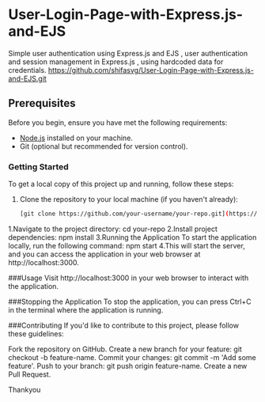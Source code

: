 # User-Login-Page-with-Express.js-and-EJS
Simple user authentication using Express.js and EJS , user authentication and session management in Express.js , using hardcoded data for credentials.
https://github.com/shifasvg/User-Login-Page-with-Express.js-and-EJS.git

## Prerequisites

Before you begin, ensure you have met the following requirements:

- [Node.js](https://nodejs.org/) installed on your machine.
- Git (optional but recommended for version control).

### Getting Started

To get a local copy of this project up and running, follow these steps:

1. Clone the repository to your local machine (if you haven't already):

   ```bash
   [git clone https://github.com/your-username/your-repo.git](https://github.com/shifasvg/User-Login-Page-with-Express.js-and-EJS.git)https://github.com/shifasvg/User-Login-Page-with-Express.js-and-EJS.git

1.Navigate to the project directory:
cd your-repo
2.Install project dependencies:
npm install
3.Running the Application
To start the application locally, run the following command: npm start
4.This will start the server, and you can access the application in your web browser at http://localhost:3000.

###Usage
Visit http://localhost:3000 in your web browser to interact with the application.

###Stopping the Application
To stop the application, you can press Ctrl+C in the terminal where the application is running.

###Contributing
If you'd like to contribute to this project, please follow these guidelines:

Fork the repository on GitHub.
Create a new branch for your feature: git checkout -b feature-name.
Commit your changes: git commit -m 'Add some feature'.
Push to your branch: git push origin feature-name.
Create a new Pull Request.

Thankyou
